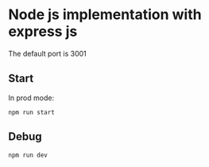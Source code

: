 # Node js implementation with express js
The default port is 3001

## Start
In prod mode:

```
npm run start
```

## Debug

```
npm run dev
```